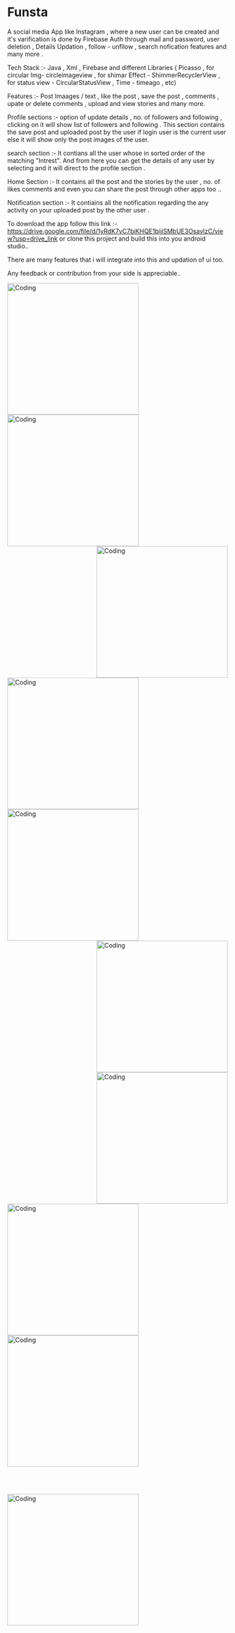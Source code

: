 # Funsta 
A social media App like Instagram , where a new user can be created and it's varification is done by Firebase Auth through mail and password, user deletion , Details Updation , follow - unfllow , search 
 nofication features and many more .

Tech Stack :- Java , Xml , Firebase and different Libraries ( Picasso , for circular Img- circleimageview , for shimar Effect - ShimmerRecyclerView , for status view - CircularStatusView , Time - timeago , etc)

 Features :- Post Imaages / text , like the post , save the post , comments , upate or delete comments , upload and view stories and many more.

 Profile sections :- option of update details , no. of followers and following , clicking on it will show list of followers and following . This section contains the save post and uploaded post by the user
                     if login user is the current user else it will show only the post images of the user.
                     
search section :-  It contians all the user whose in sorted order of the matching "Intrest". And from here you can get the details of any user by selecting and it will direct to the profile section .

Home Section :- It contains all the post and the stories by the user , no. of likes comments and even you can share the post through other apps too ..

Notification section :- It contiains all the notification regarding the any activity on your uploaded post by the other user . 

To download the app follow this link :- https://drive.google.com/file/d/1yRdK7vC7biKHQE1bijiSMbUE3OsavlzC/view?usp=drive_link 
or 
clone this project and build this into you android studio..

There are many features that i will integrate into this and updation of ui too. 

Any feedback or contribution from your side is appreciable..

<img align="left" alt="Coding" width="300" src="https://github.com/Parwez07/Funsta/assets/93080069/ff625037-7d07-4ea3-b8db-e9f7507496d3">

<img align="center" alt="Coding" width="300" src="https://github.com/Parwez07/Funsta/assets/93080069/559848f8-14d5-485f-affe-a51c1cb05cb3">

<img align="right" alt="Coding" width="300" src="https://github.com/Parwez07/Funsta/assets/93080069/0c99fa39-baa2-48eb-90e6-a802750c2b18">

<br> </br>

<img align="left" alt="Coding" width="300" src="https://github.com/Parwez07/Funsta/assets/93080069/b31d6cff-05ba-4330-921a-16352d45e2af">

<img align="center" alt="Coding" width="300" src="https://github.com/Parwez07/Funsta/assets/93080069/18d86307-2602-4095-b43c-5c06a0b0ddb3">

<img align="right" alt="Coding" width="300" src="https://github.com/Parwez07/Funsta/assets/93080069/c772dbe1-59de-4132-8e34-eff4f56b6914">



<br> </br>

<img align="right" alt="Coding" width="300" src="https://github.com/Parwez07/Funsta/assets/93080069/341ec18c-bd38-4f3c-8edb-25ffc6288dd0">
<img align="left" alt="Coding" width="300" src="https://github.com/Parwez07/Funsta/assets/93080069/68f8b27c-d8c2-49e3-9f1b-d817890fdb16">

<img align="center" alt="Coding" width="300" src="https://github.com/Parwez07/Funsta/assets/93080069/c5662e36-2f3f-47a2-9e66-1567afcd6b8e">


<br> </br>


<img align="center" alt="Coding" width="300" src="https://github.com/Parwez07/Funsta/assets/93080069/371dc640-5515-4d3c-b9b6-65465f661ce0">



